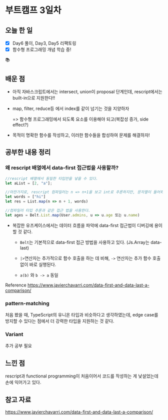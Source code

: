 # 부트캠프 3일차



## 오늘 한 일

- [x] Day6 풀이, Day3, Day5 리팩토링
- [x] 함수형 프로그래밍 개념 학습 중!

📚

## 배운 점

* 아직 자바스크립트에서는 intersect, union이 proposal 단계인데, rescript에서는 built-in으로 지원한다!!

* map, filter, reduce등 에서 index를 같이 넘기는 것을 지양하자

  => 함수형 프로그래밍에서 되도록 요소를 이용해야 되고(복잡성 증가, side effect?)

* 목적이 명확한 함수를 작성하고, 이러한 함수들을 합성하여 문제를 해결하자!

  

## 공부한 내용 정리

### 왜 rescript 배열에서 data-first 접근법을 사용할까?

```javascript
//rescript 배열에서 동일한 타입만을 넣을 수 있다.
let aList = [2, "a"];

//마찬가지로, rescript 컴파일러는 n => n+1을 보고 int로 추론하지만, 문자열이 들어와서 에러를 발생시킨다.
let words = ["hi"]
let res = List.map(n => n + 1, words)

//컴파일러 타입 추론과 같은 접근 법을 사용한다.
let ages = Belt.List.map(User.admins, u => u.age 또는 u.name)
```

* 복잡한 유즈케이스에서는 데이터 흐름을 파악에 data-first 접근법이 디버깅에 용이할 것 같다.

	* `Belt`는 기본적으로 data-first 접근 방법을 사용하고 있다. (Js.Array는 data-last)

	*  `|>`연산자는 추가적으로 함수 호출을 하는 데 비해, `->` 연산자는 추가 함수 호출 없이 바로 실행된다.
	* `a(b)` 와 `b -> a` 동일

Reference https://www.javierchavarri.com/data-first-and-data-last-a-comparison/



### pattern-matching

처음 봤을 때, TypeScript의 유니온 타입과 비슷하다고 생각하였는데, edge case를 방지할 수 있다는 점에서 더 강력한 타입을 지원하는 것 같다.



### Variant

추가 공부 필요



## 느낀 점

rescript과 functional programming이 처음이어서 코드를 작성하는 게 낯설었는데 손에 익어가고 있다.



## 참고 자료

https://www.javierchavarri.com/data-first-and-data-last-a-comparison/



